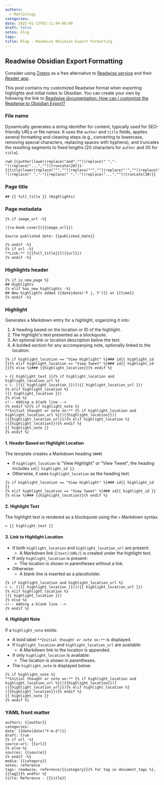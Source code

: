 ```yaml
---
authors:
  - Matt2ology
categories:
date: 2025-01-13T02:11:44-08:00
draft: false
notes: blog
tags:
title: Blog - Readwise Obsidian Export Formatting
---
```


## Readwise Obsidian Export Formatting

Consider using [Zotero](https://www.zotero.org/) as a free alternative to [Readwise service](https://readwise.io/) and their [Reader app](https://readwise.io/read).

This post contains my customized Readwise format when exporting highlights and initial notes to Obsidian. You can create your own by following the link to [Readwise documentation: How can I customize the Readwise to Obsidian Export?](https://docs.readwise.io/readwise/docs/exporting-highlights/obsidian#how-can-i-customize-the-readwise-to-obsidian-export)

### File name

Dynamically generates a string identifier for content, typically used for SEO-friendly URLs or file names. It uses the `author` and `title` fields, applies several formatting and cleaning steps (e.g., converting to lowercase, removing special characters, replacing spaces with hyphens), and truncates the resulting segments to fixed lengths (20 characters for `author` and 30 for `title`).

```django
rwd-{{author|lower|replace("and","")|replace(" ","-")|replace("...","")|truncate(20)}}-{{title|lower|replace(""","")|replace(""","")|replace("'","")|replace("'","")|replace("/","-")|replace(" ","-")|replace(" ","-")|replace("...","")|truncate(30)}}
```

### Page title

```django
## {{ full_title }} (Highlights)
```

### Page metadata

```django
{% if image_url -%}

![rw-book-cover]({{image_url}})

Source published date: {{published_date}}

{% endif -%}
{% if url -%}
**Link:** [{{full_title}}]({{url}})
{% endif -%}
```

### Highlights header

```django
{% if is_new_page %}
## Highlights
{% elif has_new_highlights -%}
## New highlights added {{date|date('F j, Y')}} at {{time}}
{% endif -%}
```

### Highlight

Generates a Markdown entry for a highlight, organizing it into:

1. A heading based on the location or ID of the highlight.
2. The highlight's text presented as a blockquote.
3. An optional link or location description below the text.
4. A bolded section for any accompanying note, optionally linked to the location.

```django
{% if highlight_location == "View Highlight" %}### id{{ highlight_id }}{% elif highlight_location == "View Tweet" %}### id{{ highlight_id }}{% else %}### {{highlight_location}}{% endif %}

> {{ highlight_text }}{% if highlight_location and highlight_location_url %}
> \- [({{ highlight_location }})]({{ highlight_location_url }})
{% elif highlight_location %}
({{ highlight_location }})
{% else %}
<!-- Adding a blank line -->
{% endif %}{% if highlight_note %}
**Initial thought or note on:** {% if highlight_location and highlight_location_url %}[({{highlight_location}})]({{highlight_location_url}}){% elif highlight_location %}({{highlight_location}}){% endif %}
{{ highlight_note }}
{% endif %}
```

#### 1. Header Based on Highlight Location

The template creates a Markdown heading (`###`)

- If `highlight_location` is "View Highlight" or "View Tweet", the heading includes `id{{ highlight_id }}`.
- Otherwise, it uses `highlight_location` as the heading text.

```django
{% if highlight_location == "View Highlight" %}### id{{ highlight_id }}
{% elif highlight_location == "View Tweet" %}### id{{ highlight_id }}
{% else %}### {{highlight_location}}{% endif %}
```

#### 2. Highlight Text

The highlight text is rendered as a blockquote using the `>` Markdown syntax.

```django
> {{ highlight_text }}
```

#### 3. Link to Highlight Location

- If both `highlight_location` and `highlight_location_url` are present:
  - A Markdown link (`[text](URL)`) is created under the highlight text.
- If only `highlight_location` is present:
  - The location is shown in parentheses without a link.
- Otherwise:
  - A blank line is inserted as a placeholder.

```django
{% if highlight_location and highlight_location_url %}
> \- [({{ highlight_location }})]({{ highlight_location_url }})
{% elif highlight_location %}
({{ highlight_location }})
{% else %}
<!-- Adding a blank line -->
{% endif %}
```

#### 4. Highlight Note

If a `highlight_note` exists:

- A bold label `**Initial thought or note on:**` is displayed.
- If `highlight_location` and `highlight_location_url` are available:
  - A Markdown link to the location is appended.
- If only `highlight_location` is available:
  - The location is shown in parentheses.
- The `highlight_note` is displayed below.

```django
{% if highlight_note %}
**Initial thought or note on:** {% if highlight_location and highlight_location_url %}[({{highlight_location}})]({{highlight_location_url}}){% elif highlight_location %}({{highlight_location}}){% endif %}
{{ highlight_note }}
{% endif %}
```

### YAML front matter

```django
authors: {{author}}
categories:
date: {{date|date("Y-m-d")}}
draft: true
{% if url -%}
source-url: {{url}}
{% else %}
sources: {{source}}
{% endif -%}
media: {{category}}
notes: reference
tags: readwise, reference/{{category}}{% for tag in document_tags %}, {{tag}}{% endfor %}
title: Reference - {{title}}
```
